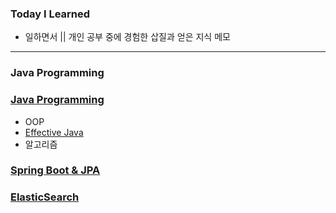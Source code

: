 ### Today I Learned
* 일하면서 || 개인 공부 중에 경험한 삽질과 얻은 지식 메모 
<!-- * 마크다운 문법과 친해지기 -->
- - - 

### Java Programming
### [Java Programming](https://github.com/wonmimi/TIL/tree/main/JAVA)
- OOP
- [Effective Java](https://github.com/wonmimi/TIL/tree/main/JAVA/EffectiveJava)
- 알고리즘
### [Spring Boot & JPA](https://github.com/wonmimi/TIL/tree/main/SpringBoot)
### [ElasticSearch](https://github.com/wonmimi/TIL/tree/main/ElasticSearch)


